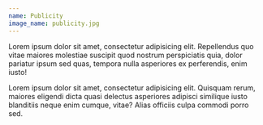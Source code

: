 ```yaml
---
name: Publicity
image_name: publicity.jpg
---
```


Lorem ipsum dolor sit amet, consectetur adipisicing elit. Repellendus quo vitae maiores molestiae suscipit quod nostrum perspiciatis quia, dolor pariatur ipsum sed quas, tempora nulla asperiores ex perferendis, enim iusto!

Lorem ipsum dolor sit amet, consectetur adipisicing elit. Quisquam rerum, maiores eligendi dicta quasi delectus asperiores adipisci similique iusto blanditiis neque enim cumque, vitae? Alias officiis culpa commodi porro sed.